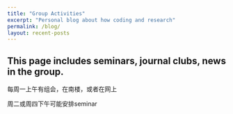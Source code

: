 ```yaml
---
title: "Group Activities"
excerpt: "Personal blog about how coding and research"
permalink: /blog/
layout: recent-posts
---
```


## This page includes seminars, journal clubs, news in the group.

每周一上午有组会，在南楼，或者在网上

周二或周四下午可能安排seminar


